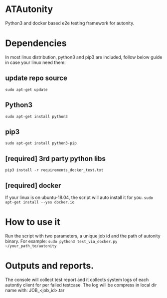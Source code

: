 # ATAutonity
Python3 and docker based e2e testing framework for autonity.

# Dependencies
In most linux distribution, python3 and pip3 are included, follow below guide in case your linux need them:

## update repo source
`sudo apt-get update`
## Python3
`sudo apt-get install python3`
## pip3
`sudo apt-get install python3-pip`

## [required] 3rd party python libs
`pip3 install -r requirements_docker_test.txt`

## [required] docker
If your linux is on ubuntu-18.04, the script will auto install it for you.
`sudo apt-get install --yes docker.io`

# How to use it
Run the script with two parameters, a unique job id and the path of autonity binary.
For example:
`sudo python3 test_via_docker.py  ~/your_path_to/autonity`

# Outputs and reports.
The console will collect test report and it collects system logs of each autontiy client for per failed testcase.
The log will be compress in local dir name with: JOB_<job_id>.tar
